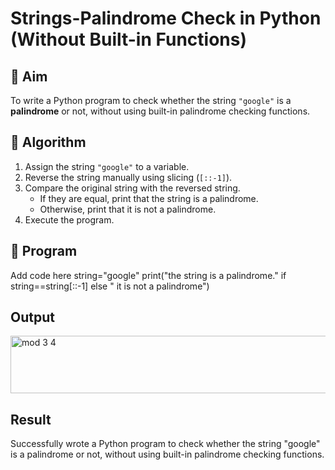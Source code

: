 # Strings-Palindrome Check in Python (Without Built-in Functions)

## 🎯 Aim
To write a Python program to check whether the string `"google"` is a **palindrome** or not, without using built-in palindrome checking functions.

## 🧠 Algorithm
1. Assign the string `"google"` to a variable.
2. Reverse the string manually using slicing (`[::-1]`).
3. Compare the original string with the reversed string.
   - If they are equal, print that the string is a palindrome.
   - Otherwise, print that it is not a palindrome.
4. Execute the program.

## 🧾 Program

Add code here
string="google"
print("the string is a palindrome." if string==string[::-1] else " it is not a palindrome")

## Output
<img width="906" height="92" alt="mod 3 4" src="https://github.com/user-attachments/assets/6f5c5e03-78fd-40aa-b8ff-dc7a1e671a9a" />

## Result
Successfully wrote a Python program to check whether the string "google" is a palindrome or not, without using built-in palindrome checking functions.


